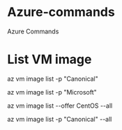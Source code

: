 # Azure-commands
Azure Commands

# List VM image
az vm image list -p "Canonical"

az vm image list -p "Microsoft"

az vm image list --offer CentOS --all

az vm image list -p "Canonical" --all

